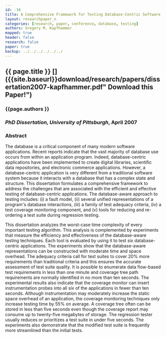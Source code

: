 ```yaml
---
id: -16
title: A Comprehensive Framework for Testing Database-Centric Software Applications
layout: researchpaper_n
categories: [research, paper, conference, database, testing]
authors: Gregory M. Kapfhammer
mapped: true
header: false
research: false
paper: true
backup: ../../../../../../
---
```


## {{ page.title }} [<i class="fa fa-download"></i>]({{site.baseurl}}download/research/papers/dissertation2007-kapfhammer.pdf" Download this Paper!")

### {{page.authors }}

### <em>PhD Dissertation, University of Pittsburgh</em>, April 2007

### Abstract

The database is a critical component of many modern software applications. Recent reports indicate that the vast
majority of database use occurs from within an application program. Indeed, database-centric applications have been
implemented to create digital libraries, scientific data repositories, and electronic commerce applications. However, a
database-centric application is very different from a traditional software system because it interacts with a database
that has a complex state and structure. This dissertation formulates a comprehensive framework to address the challenges
that are associated with the efficient and effective testing of database-centric applications. The database-aware
approach to testing includes: (i) a fault model, (ii) several unified representations of a program's database
interactions, (iii) a family of test adequacy criteria, (iv) a test coverage monitoring component, and (v) tools for
reducing and re-ordering a test suite during regression testing.

This dissertation analyzes the worst-case time complexity of every important testing algorithm. This analysis is
complemented by experiments that measure the efficiency and effectiveness of the database-aware testing techniques. Each
tool is evaluated by using it to test six database-centric applications. The experiments show that the database-aware
representations can be constructed with moderate time and space overhead. The adequacy criteria call for test suites to
cover 20% more requirements than traditional criteria and this ensures the accurate assessment of test suite quality. It
is possible to enumerate data flow-based test requirements in less than one minute and coverage tree path requirements
are normally identified in no more than ten seconds. The experimental results also indicate that the coverage monitor
can insert instrumentation probes into all six of the applications in fewer than ten seconds. Although instrumentation
may moderately increase the static space overhead of an application, the coverage monitoring techniques only increase
testing time by 55% on average. A coverage tree often can be stored in less than five seconds even though the coverage
report may consume up to twenty-five megabytes of storage. The regression tester usually reduces or prioritizes a test
suite in under five seconds. The experiments also demonstrate that the modified test suite is frequently more
streamlined than the initial tests.
